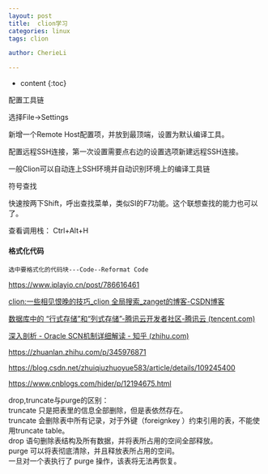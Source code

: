```yaml
---
layout: post  
title:  clion学习  
categories: linux  
tags: clion 

author: CherieLi

---
```


* content
{:toc}  


配置工具链

选择File->Settings

新增一个Remote Host配置项，并放到最顶端，设置为默认编译工具。

配置远程SSH连接，第一次设置需要点右边的设置选项新建远程SSH连接。

一般Clion可以自动连上SSH环境并自动识别环境上的编译工具链

符号查找

快速按两下Shift，呼出查找菜单，类似SI的F7功能。这个联想查找的能力也可以了。

查看调用栈：
Ctrl+Alt+H 

#### 格式化代码
```
选中要格式化的代码块---Code--Reformat Code
```

https://www.iplayio.cn/post/786616461  


[clion:一些相见恨晚的技巧_clion 全局搜索_zanget的博客-CSDN博客](https://blog.csdn.net/zanget/article/details/121444957)  

[数据库中的 “行式存储”和“列式存储”-腾讯云开发者社区-腾讯云 (tencent.com)](https://cloud.tencent.com/developer/beta/article/1528525)  

[深入剖析 - Oracle SCN机制详细解读 - 知乎 (zhihu.com)](https://zhuanlan.zhihu.com/p/31446957)  

https://zhuanlan.zhihu.com/p/345976871  

https://blog.csdn.net/zhuiqiuzhuoyue583/article/details/109245400  

https://www.cnblogs.com/hider/p/12194675.html  




drop,truncate与purge的区别：  
truncate 只是把表里的信息全部删除，但是表依然存在。  
truncate 会删除表中所有记录，对于外键（foreignkey ）约束引用的表，不能使用truncate table。  
drop 语句删除表结构及所有数据，并将表所占用的空间全部释放。  
purge 可以将表彻底清除，并且释放表所占用的空间。  
一旦对一个表执行了 purge 操作，该表将无法再恢复。  



